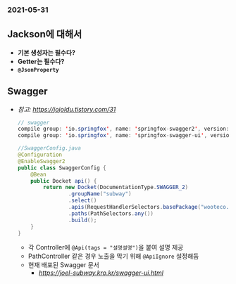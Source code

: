 ### 2021-05-31

## Jackson에 대해서
- **기본 생성자는 필수다?**
- **Getter는 필수다?**
- **`@JsonProperty`**

## Swagger
- *참고: https://jojoldu.tistory.com/31*
    ```java
    // swagger
    compile group: 'io.springfox', name: 'springfox-swagger2', version: '2.9.2'
    compile group: 'io.springfox', name: 'springfox-swagger-ui', version: '2.9.2'
    
    //SwaggerConfig.java
    @Configuration
    @EnableSwagger2
    public class SwaggerConfig {
        @Bean
        public Docket api() {
            return new Docket(DocumentationType.SWAGGER_2)
                    .groupName("subway")
                    .select()
                    .apis(RequestHandlerSelectors.basePackage("wooteco.subway"))
                    .paths(PathSelectors.any())
                    .build();
        }
    }
    ```
    - 각 Controller에 `@Api(tags = "설명설명")`을 붙여 설명 제공
    - PathController 같은 경우 노출을 막기 위해 `@ApiIgnore` 설정해둠
    - 현재 배포된 Swagger 문서
        - *https://joel-subway.kro.kr/swagger-ui.html*
        